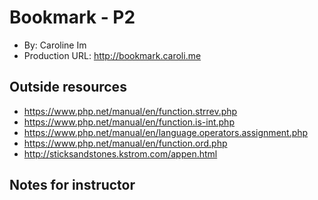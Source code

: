 # Bookmark - P2
+ By: Caroline Im
+ Production URL: <http://bookmark.caroli.me>



## Outside resources

- https://www.php.net/manual/en/function.strrev.php
- https://www.php.net/manual/en/function.is-int.php
- https://www.php.net/manual/en/language.operators.assignment.php
- https://www.php.net/manual/en/function.ord.php 
- http://sticksandstones.kstrom.com/appen.html

## Notes for instructor